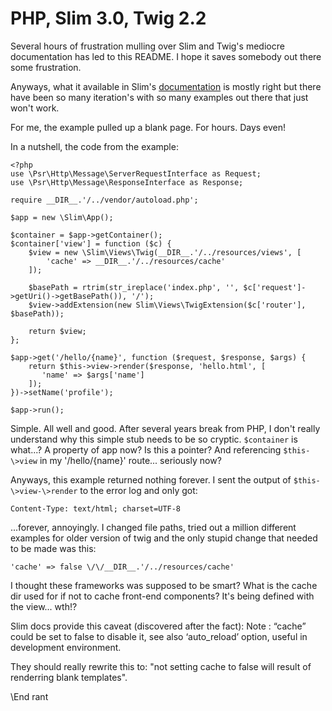 # PHP, Slim 3.0, Twig 2.2

Several hours of frustration mulling over Slim and Twig's mediocre documentation has led to this README.  I hope it saves somebody out there some frustration.

Anyways, what it available in Slim's [documentation](https://www.slimframework.com/docs/features/templates.html) is mostly right but there have been so many iteration's with so many examples out there that just won't work.

For me, the example pulled up a blank page.  For hours.  Days even!

In a nutshell, the code from the example:

```
<?php
use \Psr\Http\Message\ServerRequestInterface as Request;
use \Psr\Http\Message\ResponseInterface as Response;

require __DIR__.'/../vendor/autoload.php';

$app = new \Slim\App();

$container = $app->getContainer();
$container['view'] = function ($c) {
    $view = new \Slim\Views\Twig(__DIR__.'/../resources/views', [
        'cache' => __DIR__.'/../resources/cache'
    ]);

    $basePath = rtrim(str_ireplace('index.php', '', $c['request']->getUri()->getBasePath()), '/');
    $view->addExtension(new Slim\Views\TwigExtension($c['router'], $basePath));

    return $view;
};

$app->get('/hello/{name}', function ($request, $response, $args) {
    return $this->view->render($response, 'hello.html', [
       'name' => $args['name']
    ]);
})->setName('profile');

$app->run();
```

Simple.  All well and good.  After several years break from PHP, I don't really understand why this simple stub needs to be so cryptic.  `$container` is what...?  A property of app now?  Is this a pointer?  And referencing `$this-\>view` in my '/hello/{name}' route... seriously now?

Anyways, this example returned nothing forever.  I sent the output of `$this-\>view-\>render` to the error log and only got:
```
Content-Type: text/html; charset=UTF-8
```

...forever, annoyingly.  I changed file paths, tried out a million different examples for older version of twig and the only stupid change that needed to be made was this:

```
'cache' => false \/\/__DIR__.'/../resources/cache'
```

I thought these frameworks was supposed to be smart?  What is the cache dir used for if not to cache front-end components?  It's being defined with the view... wth!?

Slim docs provide this caveat (discovered after the fact):
Note : “cache” could be set to false to disable it, see also ‘auto_reload’ option, useful in development environment.

They should really rewrite this to: "not setting cache to false will result of renderring blank templates".

\\End rant
